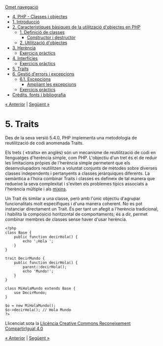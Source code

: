 <div id="content">

[Omet navegació](#main)

<div id="emptyHeader" class="section">

</div>

  - [4. PHP - Classes i objectes](index.html)
  - [1. Introducció](1_introducci.html)
  - [2. Característiques bàsiques de la utilització d'objectes en
    PHP](2_caracterstiques_bsiques_de_la_utilitzaci_dobjectes_en_php.html)
      - [1. Definició de classes](1_definici_de_classes.html)
          - [Constructor i destructor](constructor_i_destructor.html)
      - [2. Utilització d'objectes](2_utilitzaci_dobjectes.html)
  - [3. Herència](3_herncia.html)
      - [Exercicis pràctics](exercicis_prctics.html)
  - [4. Interfícies](4_interfcies.html)
      - [Exercicis pràctics](exercicis_prctics0.html)
  - <span id="active">[5. Traits](5_traits.html)</span>
  - [6. Gestió d'errors i excepcions](6_gesti_derrors_i_excepcions.html)
      - [6.1. Excepcions](61_excepcions.html)
          - [Ampliant les excepcions](ampliant_les_excepcions.html)
      - [Exercicis pràctics](exercicis_prctics1.html)
  - [Crèdits, fonts i bibliografia](crdits_fonts_i_bibliografia.html)

<div id="topPagination">

[<span><span>« </span>Anterior</span>](exercicis_prctics0.html)
<span class="sep">| </span>[<span>Següent<span>
»</span></span>](6_gesti_derrors_i_excepcions.html)

</div>

<div id="main-wrapper">

<div id="main" class="section">

# 5\. Traits

<div class="iDevice emphasis0">

<div id="ta14_85" class="block iDevice_content">

Des de la seva versió 5.4.0, PHP implementa una metodologia de
reutilització de codi anomenada Traits.

Els trets ( «traits» en anglès) són un mecanisme de reutilització de
codi en llenguatges d'herència simple, com PHP. L'objectiu d'un tret és
el de reduir les limitacions pròpies de l'herència simple permetent que
els desenvolupadors reutilitzen a voluntat conjunts de mètodes sobre
diverses classes independents i pertanyents a classes jeràrquiques
diferents. La semàntica a l'hora combinar Traits i classes es defineix
de tal manera que redueixe la seva complexitat i s'eviten els problemes
típics associats a l'herència múltiple i als
[mixins](https://es.wikipedia.org/wiki/Mixin).

Un Trait és similar a una classe, però amb l'únic objectiu d'agrupar
funcionalitats molt específiques i d'una manera coherent. No es pot
instanciar directament un Trait. És per tant un afegit a l'herència
tradicional, i habilita la composició horitzontal de comportaments; és a
dir, permet combinar membres de classes sense haver d'usar herència.

<div class="highlighted-code language-php">

<div>

    <?php
    class Base {
        public function decirHola() {
            echo '¡Hola ';
        }
    }
    
    trait DecirMundo {
        public function decirHola() {
            parent::decirHola();
            echo 'Mundo!';
        }
    }
    
    class MiHolaMundo extends Base {
        use DecirMundo;
    }
    
    $o = new MiHolaMundo();
    $o->decirHola(); // Hola Mundo
    ?>

</div>

</div>

</div>

</div>

<div id="packageLicense" class="cc cc-by-sa">

<span>Llicenciat sota la </span> [Llicència Creative Commons
Reconeixement
CompartirIgual 4.0](http://creativecommons.org/licenses/by-sa/4.0/)

</div>

</div>

</div>

<div id="bottomPagination">

[<span><span>« </span>Anterior</span>](exercicis_prctics0.html)
<span class="sep">| </span>[<span>Següent<span>
»</span></span>](6_gesti_derrors_i_excepcions.html)

</div>

</div>
